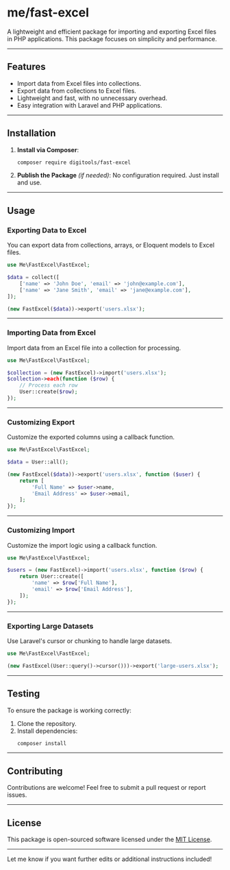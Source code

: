 # **me/fast-excel**

A lightweight and efficient package for importing and exporting Excel files in PHP applications. This package focuses on simplicity and performance.

---

## **Features**
- Import data from Excel files into collections.
- Export data from collections to Excel files.
- Lightweight and fast, with no unnecessary overhead.
- Easy integration with Laravel and PHP applications.

---

## **Installation**

1. **Install via Composer**:
   ```bash
   composer require digitools/fast-excel
   ```

2. **Publish the Package** *(if needed)*:
   No configuration required. Just install and use.

---

## **Usage**

### **Exporting Data to Excel**
You can export data from collections, arrays, or Eloquent models to Excel files.

```php
use Me\FastExcel\FastExcel;

$data = collect([
    ['name' => 'John Doe', 'email' => 'john@example.com'],
    ['name' => 'Jane Smith', 'email' => 'jane@example.com'],
]);

(new FastExcel($data))->export('users.xlsx');
```

---

### **Importing Data from Excel**
Import data from an Excel file into a collection for processing.

```php
use Me\FastExcel\FastExcel;

$collection = (new FastExcel)->import('users.xlsx');
$collection->each(function ($row) {
    // Process each row
    User::create($row);
});
```

---

### **Customizing Export**
Customize the exported columns using a callback function.

```php
use Me\FastExcel\FastExcel;

$data = User::all();

(new FastExcel($data))->export('users.xlsx', function ($user) {
    return [
        'Full Name' => $user->name,
        'Email Address' => $user->email,
    ];
});
```

---

### **Customizing Import**
Customize the import logic using a callback function.

```php
use Me\FastExcel\FastExcel;

$users = (new FastExcel)->import('users.xlsx', function ($row) {
    return User::create([
        'name' => $row['Full Name'],
        'email' => $row['Email Address'],
    ]);
});
```

---

### **Exporting Large Datasets**
Use Laravel's cursor or chunking to handle large datasets.

```php
use Me\FastExcel\FastExcel;

(new FastExcel(User::query()->cursor()))->export('large-users.xlsx');
```

---

## **Testing**
To ensure the package is working correctly:

1. Clone the repository.
2. Install dependencies:
   ```bash
   composer install
   ```

---

## **Contributing**
Contributions are welcome! Feel free to submit a pull request or report issues.

---

## **License**
This package is open-sourced software licensed under the [MIT License](LICENSE).

---

Let me know if you want further edits or additional instructions included!
